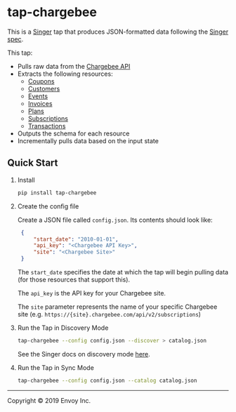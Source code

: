 # tap-chargebee

This is a [Singer](https://singer.io) tap that produces JSON-formatted data
following the [Singer
spec](https://github.com/singer-io/getting-started/blob/master/SPEC.md).

This tap:

- Pulls raw data from the [Chargebee API](https://apidocs.chargebee.com/docs/api)
- Extracts the following resources:
  - [Coupons](https://apidocs.chargebee.com/docs/api/coupons)
  - [Customers](https://apidocs.chargebee.com/docs/api/customers)
  - [Events](https://apidocs.chargebee.com/docs/api/events)
  - [Invoices](https://apidocs.chargebee.com/docs/api/invoices)
  - [Plans](https://apidocs.chargebee.com/docs/api/plans)
  - [Subscriptions](https://apidocs.chargebee.com/docs/api/subscriptions)
  - [Transactions](https://apidocs.chargebee.com/docs/api/transactions)
- Outputs the schema for each resource
- Incrementally pulls data based on the input state

## Quick Start

1. Install

    ```bash
    pip install tap-chargebee
    ```

2. Create the config file

   Create a JSON file called `config.json`. Its contents should look like:

   ```json
    {
        "start_date": "2010-01-01",
        "api_key": "<Chargebee API Key>",
        "site": "<Chargebee Site>"
    }
    ```

   The `start_date` specifies the date at which the tap will begin pulling data
   (for those resources that support this).

   The `api_key` is the API key for your Chargebee site.

   The `site` parameter represents the name of your specific Chargebee site (e.g. `https://{site}.chargebee.com/api/v2/subscriptions`)

4. Run the Tap in Discovery Mode

    ```bash
    tap-chargebee --config config.json --discover > catalog.json
    ```

   See the Singer docs on discovery mode
   [here](https://github.com/singer-io/getting-started/blob/master/docs/DISCOVERY_MODE.md#discovery-mode).

5. Run the Tap in Sync Mode

    ```bash
    tap-chargebee --config config.json --catalog catalog.json
    ```

---

Copyright &copy; 2019 Envoy Inc.
